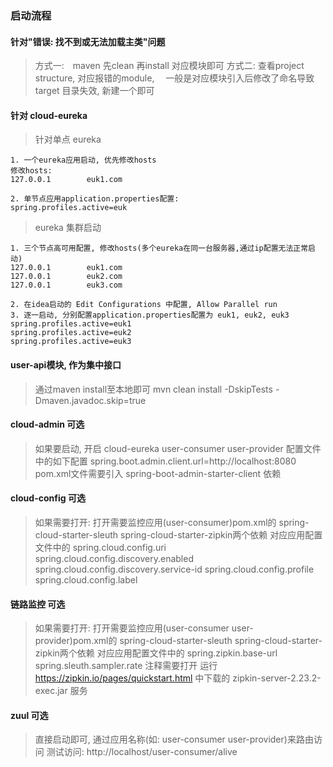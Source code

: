 ### 启动流程
#### 针对"错误: 找不到或无法加载主类"问题
> 方式一:　maven 先clean 再install 对应模块即可
> 方式二: 查看project structure, 对应报错的module, 
>　一般是对应模块引入后修改了命名导致 target 目录失效, 新建一个即可


#### 针对 cloud-eureka
> 针对单点 eureka
```text
1. 一个eureka应用启动, 优先修改hosts
修改hosts: 
127.0.0.1        euk1.com

2. 单节点应用application.properties配置:
spring.profiles.active=euk
```

> eureka 集群启动
```text
1. 三个节点高可用配置, 修改hosts(多个eureka在同一台服务器,通过ip配置无法正常启动)
127.0.0.1        euk1.com
127.0.0.1        euk2.com
127.0.0.1        euk3.com

2. 在idea启动的 Edit Configurations 中配置, Allow Parallel run
3. 逐一启动, 分别配置application.properties配置为 euk1, euk2, euk3
spring.profiles.active=euk1
spring.profiles.active=euk2
spring.profiles.active=euk3
```

#### user-api模块, 作为集中接口
> 通过maven install至本地即可
> mvn clean install -DskipTests -Dmaven.javadoc.skip=true

#### cloud-admin 可选
> 如果要启动, 开启 cloud-eureka user-consumer user-provider 配置文件中的如下配置 
> spring.boot.admin.client.url=http://localhost:8080
> pom.xml文件需要引入 spring-boot-admin-starter-client 依赖

#### cloud-config 可选
> 如果需要打开:
> 打开需要监控应用(user-consumer)pom.xml的 spring-cloud-starter-sleuth spring-cloud-starter-zipkin两个依赖
> 对应应用配置文件中的 spring.cloud.config.uri    
> spring.cloud.config.discovery.enabled    spring.cloud.config.discovery.service-id
> spring.cloud.config.profile    spring.cloud.config.label

#### 链路监控 可选
> 如果需要打开:
> 打开需要监控应用(user-consumer user-provider)pom.xml的 spring-cloud-starter-sleuth spring-cloud-starter-zipkin两个依赖
> 对应应用配置文件中的 spring.zipkin.base-url spring.sleuth.sampler.rate 注释需要打开
> 运行 https://zipkin.io/pages/quickstart.html 中下载的 zipkin-server-2.23.2-exec.jar 服务 

#### zuul 可选
> 直接启动即可, 通过应用名称(如: user-consumer user-provider)来路由访问
> 测试访问:  http://localhost/user-consumer/alive 